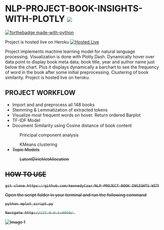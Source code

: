 # NLP-PROJECT-BOOK-INSIGHTS-WITH-PLOTLY ![](https://img.shields.io/badge/python-v3.6-orange.svg)
[![forthebadge made-with-python](http://ForTheBadge.com/images/badges/made-with-python.svg)](https://www.python.org/)

Project is hosted live on Heroku [![Hosted Live](https://img.shields.io/badge/Hosted-Live-brightgreen.svg?style=flat)](https://bkinsight.herokuapp.com/)

Project implements machine learning model for natural language processing.
Visualization is done with Plotly Dash.
Dynamically hover over data point to display book meta data;
book title, year and author name just below the chart.
Plus it displays dynamically a barchart to see the frequency of word
in the book after some initial preprocessing.
Clustering of book similarity.
Project is hosted live on heroku.


## PROJECT WORKFLOW

<ul>
  <li>Import and and preprocess all 148 books</li>
  <li>Stemming & Lemmatization of extracted tokens</li>
  <li>Visualize most frequent words on hover. Return ordered Barplot</li>
  <li>TF-IDF Model</li>
  
  <li>Document Similarity using Cosine distance of book content</li>
    <ul>Principal component analysis</ul>
    <ul>KMeans clustering</ul>
  <li><s>Topic Models</li>
    <ul><s>LatentDirichletAllocation</ul>
</ul>

## HOW TO USE

```python
git clone https://github.com/kennedyCzar/NLP-PROJECT-BOOK-INSIGHTS-WITH-PLOTLY
```
Open the script folder in your terminal and run the following command

```python
python mplot_script.py
```

```python
Navigate http://127.0.0.1:8050/ 
```
![Image 1](https://github.com/kennedyCzar/NLP-PROJECT-BOOK-INSIGHTS-WITH-PLOTLY/blob/master/vid.gif)
